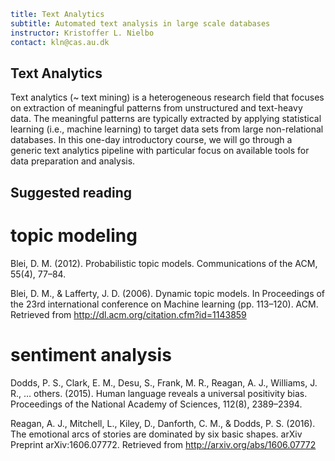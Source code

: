 ```yaml
title: Text Analytics
subtitle: Automated text analysis in large scale databases
instructor: Kristoffer L. Nielbo
contact: kln@cas.au.dk
```
## Text Analytics
Text analytics (~ text mining) is a heterogeneous research field that focuses on extraction of meaningful patterns from unstructured and text-heavy data. The meaningful patterns are typically extracted by applying statistical learning (i.e., machine learning) to target data sets from large non-relational databases. In this one-day introductory course, we will go through a generic text analytics pipeline with particular focus on available tools for data preparation and analysis.

## Suggested reading
# topic modeling
Blei, D. M. (2012). Probabilistic topic models. Communications of the ACM, 55(4), 77–84.

Blei, D. M., & Lafferty, J. D. (2006). Dynamic topic models. In Proceedings of the 23rd international conference on Machine learning (pp. 113–120). ACM. Retrieved from http://dl.acm.org/citation.cfm?id=1143859

# sentiment analysis
Dodds, P. S., Clark, E. M., Desu, S., Frank, M. R., Reagan, A. J., Williams, J. R., … others. (2015). Human language reveals a universal positivity bias. Proceedings of the National Academy of Sciences, 112(8), 2389–2394.

Reagan, A. J., Mitchell, L., Kiley, D., Danforth, C. M., & Dodds, P. S. (2016). The emotional arcs of stories are dominated by six basic shapes. arXiv Preprint arXiv:1606.07772. Retrieved from http://arxiv.org/abs/1606.07772
